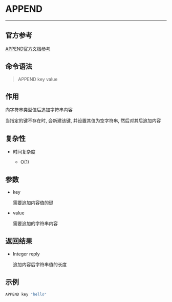 # APPEND

---

## 官方参考

[APPEND官方文档参考](https://redis.io/commands/APPEND/)

## 命令语法

> APPEND key value

## 作用

向字符串类型值后追加字符串内容

当指定的键不存在时, 会新建该键, 并设置其值为空字符串, 然后对其后追加内容

## 复杂性

- 时间复杂度

  - O(1)

## 参数

- key

  需要追加内容值的键

- value

  需要追加的字符串内容

## 返回结果

- Integer reply

  追加内容后字符串值的长度

## 示例

```bash
APPEND key "hello"
```